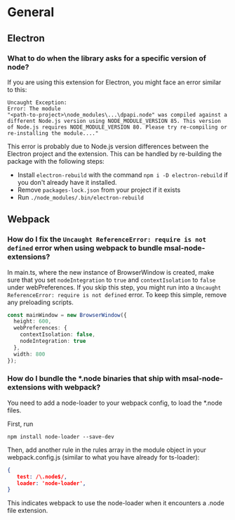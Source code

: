 # General

## Electron

### What to do when the library asks for a specific version of node?
If you are using this extension for Electron, you might face an error similar to this:
```
Uncaught Exception:
Error: The module 
"<path-to-project>\node_modules\...\dpapi.node" was compiled against a different Node.js version using NODE_MODULE_VERSION 85. This version of Node.js requires NODE_MODULE_VERSION 80. Please try re-compiling or re-installing the module...."
```
This error is probably due to Node.js version differences between the Electron project and the extension. This can be handled by re-building the package with the following steps:
- Install ```electron-rebuild``` with the command ```npm i -D electron-rebuild``` if you don't already have it installed.
- Remove ```packages-lock.json``` from your project if it exists
- Run ```./node_modules/.bin/electron-rebuild```

## Webpack

### How do I fix the `Uncaught ReferenceError: require is not defined` error when using webpack to bundle msal-node-extensions?

In main.ts, where the new instance of BrowserWindow is created, make sure that you set `nodeIntegration` to `true` and `contextIsolation` to `false` under webPreferences. If you skip this step, you might run into a `Uncaught ReferenceError: require is not defined` error. To keep this simple, remove any preloading scripts.

```ts
const mainWindow = new BrowserWindow({
  height: 600,
  webPreferences: {
    contextIsolation: false,
    nodeIntegration: true
  },
  width: 800
});
```

### How do I bundle the *.node binaries that ship with msal-node-extensions with webpack?

You need to add a node-loader to your webpack config, to load the *.node files.

First, run

```
npm install node-loader --save-dev
```

Then, add another rule in the rules array in the module object in your webpack.config.js (similar to what you have already for ts-loader):
```json
{
   test: /\.node$/,
   loader: 'node-loader',
}
```
This indicates webpack to use the node-loader when it encounters a .node file extension.
